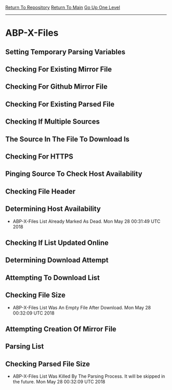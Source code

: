 [Return To Repository](https://github.com/deathbybandaid/piholeparser/)
[Return To Main](https://github.com/deathbybandaid/piholeparser/blob/master/RecentRunLogs/Mainlog.md)
[Go Up One Level](https://github.com/deathbybandaid/piholeparser/blob/master/RecentRunLogs/TopLevelScripts/30-Processing-External-Blacklists.md)
____________________________________
# ABP-X-Files
## Setting Temporary Parsing Variables
## Checking For Existing Mirror File
## Checking For Github Mirror File
## Checking For Existing Parsed File
## Checking If Multiple Sources
## The Source In The File To Download Is
## Checking For HTTPS
## Pinging Source To Check Host Availability
## Checking File Header
## Determining Host Availability
* ABP-X-Files List Already Marked As Dead. Mon May 28 00:31:49 UTC 2018
## Checking If List Updated Online
## Determining Download Attempt
## Attempting To Download List
## Checking File Size
* ABP-X-Files List Was An Empty File After Download. Mon May 28 00:32:09 UTC 2018
## Attempting Creation Of Mirror File
## Parsing List
## Checking Parsed File Size
* ABP-X-Files List Was Killed By The Parsing Process. It will be skipped in the future. Mon May 28 00:32:09 UTC 2018
